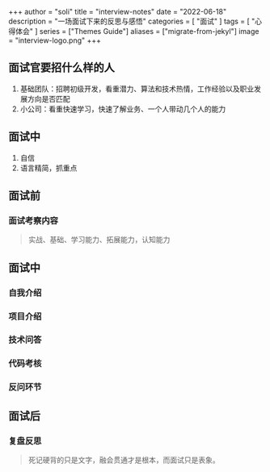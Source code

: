 +++
author = "soli"
title = "interview-notes"
date = "2022-06-18"
description = "一场面试下来的反思与感悟"
categories = [
"面试"
]
tags = [
"心得体会"
]
series = ["Themes Guide"]
aliases = ["migrate-from-jekyl"]
image = "interview-logo.png"
+++
<!--more-->
## 面试官要招什么样的人
1. 基础团队：招聘初级开发，看重潜力、算法和技术热情，工作经验以及职业发展方向是否匹配
2. 小公司：看重快速学习，快速了解业务、一个人带动几个人的能力

## 面试中
1. 自信
2. 语言精简，抓重点

## 面试前
### 面试考察内容
> 实战、基础、学习能力、拓展能力，认知能力
## 面试中
### 自我介绍
### 项目介绍

### 技术问答
### 代码考核
### 反问环节
## 面试后
### 复盘反思
> 死记硬背的只是文字，融会贯通才是根本，而面试只是表象。